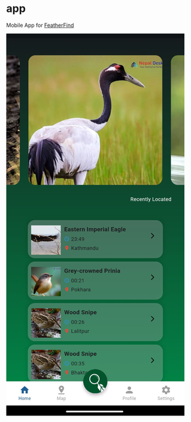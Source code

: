 # app
Mobile App for [FeatherFind](https://github.com/featherfind)

![Homepage for FeatherFind](https://github.com/featherfind/docs/blob/main/Reports/Latex/images/Homepage.jpg)

